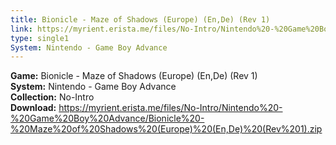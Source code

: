 ```yaml
---
title: Bionicle - Maze of Shadows (Europe) (En,De) (Rev 1)
link: https://myrient.erista.me/files/No-Intro/Nintendo%20-%20Game%20Boy%20Advance/Bionicle%20-%20Maze%20of%20Shadows%20(Europe)%20(En,De)%20(Rev%201).zip
type: single1
System: Nintendo - Game Boy Advance
---
```

<b>Game:</b> Bionicle - Maze of Shadows (Europe) (En,De) (Rev 1)<br>
<b>System:</b> Nintendo - Game Boy Advance<br>
<b>Collection:</b> No-Intro<br>
<b>Download:</b> https://myrient.erista.me/files/No-Intro/Nintendo%20-%20Game%20Boy%20Advance/Bionicle%20-%20Maze%20of%20Shadows%20(Europe)%20(En,De)%20(Rev%201).zip